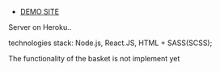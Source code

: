 - [DEMO SITE](https://fejull22organizationnanorganized.github.io/product_catalogue/)



Server on Heroku..


technologies stack: Node.js, React.JS, HTML + SASS(SCSS);

The functionality of the basket is not implement yet
